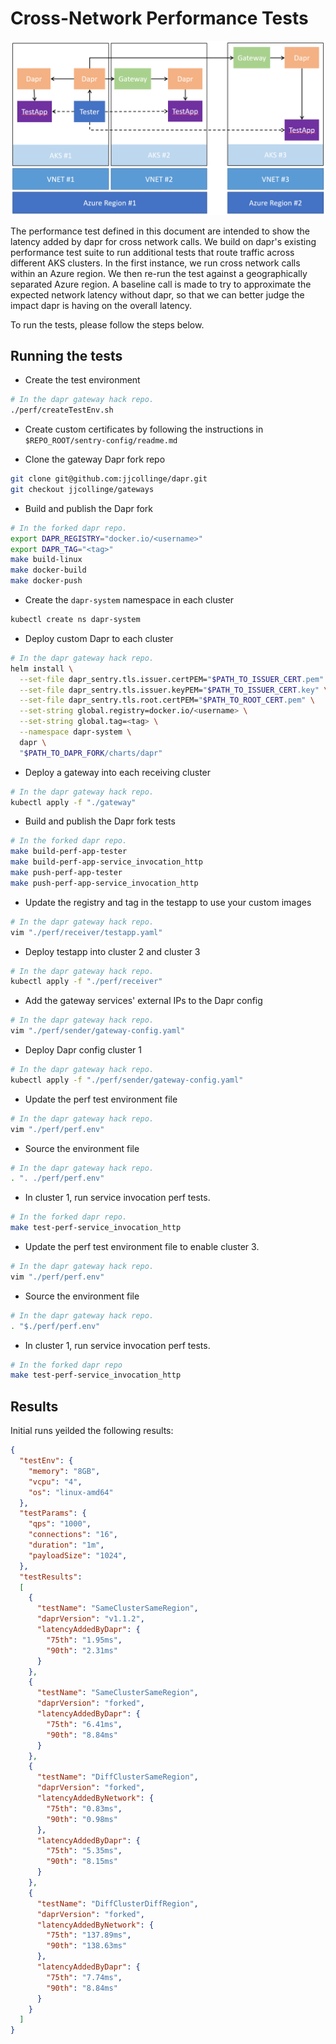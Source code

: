# Cross-Network Performance Tests
![perf diagram](./imgs/perf.png)


The performance test defined in this document are intended to show the latency added by dapr for cross network calls. We build on dapr's existing performance test suite to run 
additional tests that route traffic across different AKS clusters. In the first instance, we run cross network calls within an Azure region. We then re-run the test against a geographically separated Azure region. A baseline call is made to try to approximate the expected network latency without dapr, so that we can better judge the impact dapr is having on the overall latency.

To run the tests, please follow the steps below.

## Running the tests

- Create the test environment
```bash
# In the dapr gateway hack repo.
./perf/createTestEnv.sh
```

- Create custom certificates by following the instructions in `$REPO_ROOT/sentry-config/readme.md`

- Clone the gateway Dapr fork repo
```bash
git clone git@github.com:jjcollinge/dapr.git
git checkout jjcollinge/gateways
```

- Build and publish the Dapr fork
```bash
# In the forked dapr repo.
export DAPR_REGISTRY="docker.io/<username>"
export DAPR_TAG="<tag>"
make build-linux
make docker-build
make docker-push
```

- Create the `dapr-system` namespace in each cluster
```bash
kubectl create ns dapr-system
```

- Deploy custom Dapr to each cluster
```bash
# In the dapr gateway hack repo.
helm install \
  --set-file dapr_sentry.tls.issuer.certPEM="$PATH_TO_ISSUER_CERT.pem" \
  --set-file dapr_sentry.tls.issuer.keyPEM="$PATH_TO_ISSUER_CERT.key" \
  --set-file dapr_sentry.tls.root.certPEM="$PATH_TO_ROOT_CERT.pem" \
  --set-string global.registry=docker.io/<username> \
  --set-string global.tag=<tag> \
  --namespace dapr-system \
  dapr \
  "$PATH_TO_DAPR_FORK/charts/dapr"
```

- Deploy a gateway into each receiving cluster
```bash
# In the dapr gateway hack repo.
kubectl apply -f "./gateway"
```

- Build and publish the Dapr fork tests
```bash
# In the forked dapr repo.
make build-perf-app-tester
make build-perf-app-service_invocation_http
make push-perf-app-tester
make push-perf-app-service_invocation_http
```

- Update the registry and tag in the testapp to use your custom images
```bash
# In the dapr gateway hack repo.
vim "./perf/receiver/testapp.yaml"
```

- Deploy testapp into cluster 2 and cluster 3
```bash
# In the dapr gateway hack repo.
kubectl apply -f "./perf/receiver"
```

- Add the gateway services' external IPs to the Dapr config
```bash
# In the dapr gateway hack repo.
vim "./perf/sender/gateway-config.yaml"
```

- Deploy Dapr config cluster 1
```bash
# In the dapr gateway hack repo.
kubectl apply -f "./perf/sender/gateway-config.yaml"
```

- Update the perf test environment file
```bash
# In the dapr gateway hack repo.
vim "./perf/perf.env"
```

- Source the environment file
```bash
# In the dapr gateway hack repo.
. ". ./perf/perf.env"
```

- In cluster 1, run service invocation perf tests.
```bash
# In the forked dapr repo.
make test-perf-service_invocation_http
```

- Update the perf test environment file to enable cluster 3.
```bash
# In the dapr gateway hack repo.
vim "./perf/perf.env"
```

- Source the environment file
```bash
# In the dapr gateway hack repo.
. "$./perf/perf.env"
```

- In cluster 1, run service invocation perf tests.
```bash
# In the forked dapr repo
make test-perf-service_invocation_http
```

## Results
Initial runs yeilded the following results:
```json
{
  "testEnv": {
    "memory": "8GB",
    "vcpu": "4",
    "os": "linux-amd64"
  },
  "testParams": {
    "qps": "1000",
    "connections": "16",
    "duration": "1m",
    "payloadSize": "1024",
  },
  "testResults":
  [
    {
      "testName": "SameClusterSameRegion",
      "daprVersion": "v1.1.2",
      "latencyAddedByDapr": {
        "75th": "1.95ms",
        "90th": "2.31ms"
      }
    },
    {
      "testName": "SameClusterSameRegion",
      "daprVersion": "forked",
      "latencyAddedByDapr": {
        "75th": "6.41ms",
        "90th": "8.84ms"
      }
    },
    {
      "testName": "DiffClusterSameRegion",
      "daprVersion": "forked",
      "latencyAddedByNetwork": {
        "75th": "0.83ms",
        "90th": "0.98ms"
      },
      "latencyAddedByDapr": {
        "75th": "5.35ms",
        "90th": "8.15ms"
      }
    },
    {
      "testName": "DiffClusterDiffRegion",
      "daprVersion": "forked",
      "latencyAddedByNetwork": {
        "75th": "137.89ms",
        "90th": "138.63ms"
      },
      "latencyAddedByDapr": {
        "75th": "7.74ms",
        "90th": "8.84ms"
      }
    }
  ]
}
```